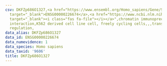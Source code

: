 ```yaml
---
csv: DKFZp686O1327,<a href="https://www.ensembl.org/Homo_sapiens/Gene/Summary?db=core;g=ENSG00000226674"
  target="_blank">ENSG00000226674</a>,<a href="https://www.ncbi.nlm.nih.gov/pubmed/23959860"
  target="_blank"><i class="fas fa-file"></i></a>",chromatin immunoprecipitation assay,direct
  interaction,K562 derived cell line cell, freely cycling cells,,,transcriptional
  regulation,
data_alias: DKFZp686O1327
data_id: ENSG00000226674
data_numevidence: 1
data_species: Homo sapiens
data_taxid: '9606'
title: DKFZp686O1327
---
```

